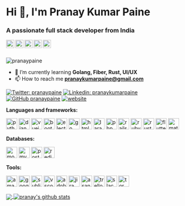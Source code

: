 <!--- ### Hi there 👋 --->

<!--
**pranaypaine/pranaypaine** is a ✨ _special_ ✨ repository because its `README.md` (this file) appears on your GitHub profile.

Here are some ideas to get you started:

- 🔭 I’m currently working on ...
- 🌱 I’m currently learning ...
- 👯 I’m looking to collaborate on ...
- 🤔 I’m looking for help with ...
- 💬 Ask me about ...
- 📫 How to reach me: ...
- 😄 Pronouns: ...
- ⚡ Fun fact: ...
-->
<h1>Hi 👋, I'm Pranay Kumar Paine</h1>
<h3>A passionate full stack developer from India</h3>
<p>
<a href="https://dev.to/pranaypaine" target="blank">
  <img align="left" src="https://cdn.jsdelivr.net/npm/simple-icons@3.0.1/icons/dev-dot-to.svg" alt="pranaypaine" width="22px" />
</a>
<a href="https://twitter.com/pranaypaine" target="blank">
  <img align="left" src="https://cdn.jsdelivr.net/npm/simple-icons@3.0.1/icons/twitter.svg" alt="pranaypaine" width="22px" />
</a>
<a href="https://linkedin.com/in/pranaykumarpaine" target="blank">
  <img align="left" src="https://cdn.jsdelivr.net/npm/simple-icons@3.0.1/icons/linkedin.svg" alt="pranaykumarpaine" width="22px" />
</a>
<a href="https://fb.com/pranaykumarpaine" target="blank">
  <img align="left" src="https://cdn.jsdelivr.net/npm/simple-icons@3.0.1/icons/facebook.svg" alt="pranaykumarpaine" width="22px" />
</a>
<a href="https://instagram.com/pranaypaine" target="blank">
  <img align="left" src="https://cdn.jsdelivr.net/npm/simple-icons@3.0.1/icons/instagram.svg" alt="pranaypaine" width="22px" />
</a>
</p>
<br>
<br>

<p align="left"> <img src="https://komarev.com/ghpvc/?username=pranaypaine" alt="pranaypaine" /> </p>


- 🌱 I’m currently learning **Golang, Fiber, Rust, UI/UX**
- 📫 How to reach me **pranaykumarpaine@gmail.com**

[![Twitter: pranaypaine](https://img.shields.io/twitter/follow/pranaypaine?style=social)](https://twitter.com/pranaypaine)
[![Linkedin: pranaykumarpaine](https://img.shields.io/badge/-pranaykumarpaine-blue?style=flat-square&logo=Linkedin&logoColor=white&link=https://www.linkedin.com/in/pranaykumarpaine/)](https://www.linkedin.com/in/pranaykumarpaine/)
[![GitHub pranaypaine](https://img.shields.io/github/followers/pranaypaine?label=follow&style=social)](https://github.com/pranaypaine)
[![website](https://img.shields.io/badge/PortfolioWebsite-pranay.dev-2648ff?style=flat-square&logo=google-chrome)](https://pranay.dev/)


**Languages and frameworks:**  

<p align="left">
<img src="https://simpleicons.org/icons/python.svg" alt="python" height="30px"/>
<img src="https://simpleicons.org/icons/django.svg" alt="django" height="30px"/>
<img src="https://simpleicons.org/icons/vue-dot-js.svg" alt="vuejs" height="30px"/>
<img src="https://simpleicons.org/icons/bootstrap.svg" alt="bootstrap" height="30px"/>
<img src="https://simpleicons.org/icons/electron.svg" alt="electron" height="30px"/> 
<img src="https://simpleicons.org/icons/go.svg" alt="go" height="30px"/> 
<img src="https://simpleicons.org/icons/html5.svg" alt="html5" height="30px"/> 
<img src="https://simpleicons.org/icons/laravel.svg" alt="laravel" height="30px"/> 
<img src="https://simpleicons.org/icons/php.svg" alt="php" height="30px"/> 
<img src="https://simpleicons.org/icons/rubyonrails.svg" alt="rails" height="30px"/>
<img src="https://simpleicons.org/icons/ruby.svg" alt="ruby" height="30px"/>
<img src="https://simpleicons.org/icons/rust.svg" alt="rust" height="30px"/>
<img src="https://simpleicons.org/icons/flutter.svg" alt="flutter" height="30px"/>
<img src="https://simpleicons.org/icons/materialdesign.svg" alt="materilze" height="30px"/>
</p>

**Databases:**
<p align="left">
<img src="https://simpleicons.org/icons/mongodb.svg" alt="mongodb" height="30px"/> 
<img src="https://simpleicons.org/icons/mysql.svg" alt="mysql" height="30px"/> 
<img src="https://simpleicons.org/icons/postgresql.svg" alt="postgresql" height="30px"/> 
<img src="https://simpleicons.org/icons/redis.svg" alt="redis" height="30px"/>
</p>

**Tools:**
<p align="left">
<img src="https://simpleicons.org/icons/amazonaws.svg" alt="amazonwebservices"  height="30px"/>
<img src="https://simpleicons.org/icons/googlecloud.svg" alt="googlecloud"  height="30px"/>
<img src="https://simpleicons.org/icons/sublimetext.svg" alt="sublime"  height="30px"/>
<img src="https://simpleicons.org/icons/visualstudiocode.svg" alt="vscode"  height="30px"/>
<img src="https://simpleicons.org/icons/adobexd.svg" alt="adobexd"  height="30px"/>
<img src="https://simpleicons.org/icons/jira.svg" alt="jira"  height="30px"/>
<img src="https://simpleicons.org/icons/asana.svg" alt="asana"  height="30px"/>
<img src="https://simpleicons.org/icons/trello.svg" alt="trello"  height="30px"/>
<img src="https://simpleicons.org/icons/slack.svg" alt="slack"  height="30px"/>
<img src="https://simpleicons.org/icons/tor.svg" alt="tor"  height="30px"/>
</p>


<a href="https://github.com/pranaypaine">
  <img align="center" src="https://github-readme-stats.vercel.app/api/top-langs/?username=pranaypaine&show_icons=true&theme=light&hide_langs_below=1" />
</a>
<a href="https://github.com/pranaypaine">
 <img align="center" src="https://github-readme-stats.vercel.app/api?username=pranaypaine&show_icons=true&theme=light&line_height=27" alt="pranay's github stats"/>
</a>

